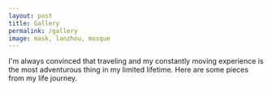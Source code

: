 ```yaml
---
layout: post
title: Gallery
permalink: /gallery
image: mask, lanzhou, mosque
---
```


I'm always convinced that traveling and my constantly moving experience is the most adventurous thing in my limited lifetime. Here are some pieces from my life journey.

